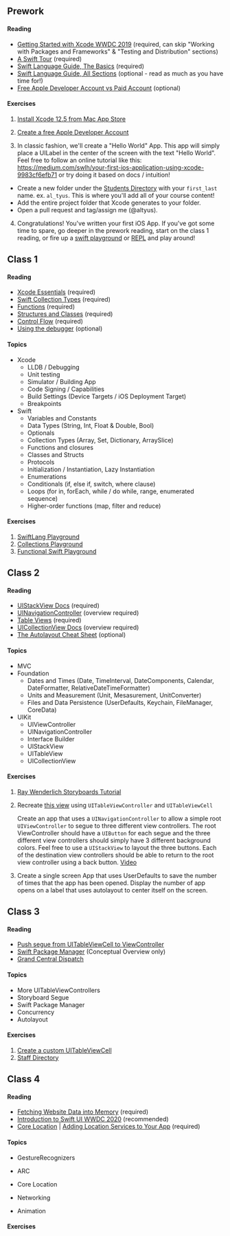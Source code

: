 ## Prework

#### Reading

* [Getting Started with Xcode WWDC 2019](https://developer.apple.com/videos/play/wwdc2019/404/) (required, can skip "Working with Packages and Frameworks" & "Testing and Distribution" sections)
* [A Swift Tour](https://docs.swift.org/swift-book/GuidedTour/GuidedTour.html) (required)
* [Swift Language Guide, The Basics](https://docs.swift.org/swift-book/LanguageGuide/TheBasics.html) (required)
* [Swift Language Guide, All Sections](https://docs.swift.org/swift-book/LanguageGuide/BasicOperators.html) (optional - read as much as you have time for!)
* [Free Apple Developer Account vs Paid Account](https://help.apple.com/developer-account/#/dev21218dfd6) (optional)

#### Exercises

1. [Install Xcode 12.5 from Mac App Store](https://apps.apple.com/us/app/xcode/id497799835?mt=12)

2. [Create a free Apple Developer Account](https://learnappmaking.com/how-to-create-a-free-apple-developer-account/)

3. In classic fashion, we'll create a "Hello World" App.  This app will simply place a UILabel in the center of the screen with the text "Hello World".  Feel free to follow an online tutorial like this: https://medium.com/swlh/your-first-ios-application-using-xcode-9983cf6efb71 or try doing it based on docs / intuition! 

* Create a new folder under the [Students Directory](/Students) with your `first_last` name.  ex. `al_tyus`.  This is where you'll add all of your course content!
* Add the entire project folder that Xcode generates to your folder.  
*  Open a pull request and tag/assign me (@altyus).

4. Congratulations! You've written your first iOS App.  If you've got some time to spare, go deeper in the prework reading, start on the class 1 reading, or fire up a [swift playground](https://www.hackingwithswift.com/read/0/1/how-to-install-xcode-and-create-a-playground) or [REPL](https://developer.apple.com/swift/blog/?id=18) and play around!

## Class 1

#### Reading

* [Xcode Essentials](https://developer.apple.com/library/archive/documentation/ToolsLanguages/Conceptual/Xcode_Overview/) (required)
* [Swift Collection Types](https://docs.swift.org/swift-book/LanguageGuide/CollectionTypes.html) (required)
* [Functions](https://docs.swift.org/swift-book/LanguageGuide/Functions.html) (required)
* [Structures and Classes](https://docs.swift.org/swift-book/LanguageGuide/ClassesAndStructures.html) (required)
* [Control Flow](https://docs.swift.org/swift-book/LanguageGuide/ControlFlow.html) (required)
* [Using the debugger](https://developer.apple.com/library/archive/documentation/ToolsLanguages/Conceptual/Xcode_Overview/UsingtheDebugger.html) (optional)

#### Topics

* Xcode
  * LLDB / Debugging
  * Unit testing
  * Simulator / Building App
  * Code Signing / Capabilities
  * Build Settings (Device Targets / iOS Deployment Target)
  * Breakpoints
* Swift
  * Variables and Constants
  * Data Types (String, Int, Float & Double, Bool)
  * Optionals
  * Collection Types (Array, Set, Dictionary, ArraySlice)
  * Functions and closures
  * Classes and Structs
  * Protocols
  * Initialization / Instantiation, Lazy Instantiation
  * Enumerations
  * Conditionals (if, else if, switch, where clause)
  * Loops (for in, forEach, while / do while, range, enumerated sequence)
  * Higher-order functions (map, filter and reduce)

#### Exercises

1. [SwiftLang Playground](Playgrounds/SwiftLangExercise1.playground)
2. [Collections Playground](Playgrounds/Collections.playground)
3. [Functional Swift Playground](Playgrounds/FunctionalSwift.playground)

## Class 2

#### Reading

* [UIStackView Docs](https://developer.apple.com/documentation/uikit/uistackview) (required)
* [UINavigationController](https://developer.apple.com/documentation/uikit/uinavigationcontroller) (overview required)
* [Table Views](https://developer.apple.com/documentation/uikit/views_and_controls/table_views) (required)
* [UICollectionView Docs](https://developer.apple.com/documentation/uikit/uicollectionview) (overview required)
* [The Autolayout Cheat Sheet](https://www.hackingwithswift.com/articles/140/the-auto-layout-cheat-sheet) (optional)

#### Topics

* MVC
* Foundation
  * Dates and Times (Date, TimeInterval, DateComponents, Calendar, DateFormatter, RelativeDateTimeFormatter)
  * Units and Measurement (Unit, Mesasurement, UnitConverter)
  * Files and Data Persistence (UserDefaults, Keychain, FileManager, CoreData)
* UIKit
  * UIViewController
  * UINavigationController
  * Interface Builder
  * UIStackView
  * UITableView
  * UICollectionView

#### Exercises

1. [Ray Wenderlich Storyboards Tutorial](https://www.raywenderlich.com/5055364-ios-storyboards-getting-started)

2. Recreate [this view](https://docs-assets.developer.apple.com/published/81df924749/ab74c89e-7d7e-46c0-a848-dee90fe046d2.png) using `UITableViewController` and `UITableViewCell` 

   Create an app that uses a `UINavigationController` to allow a simple root `UIViewController` to segue to three different view controllers.  The root ViewController should have a `UIButton` for each segue and the three different view controllers should simply have 3 different background colors.  Feel free to use a `UIStackView` to layout the three buttons. Each of the destination view controllers should be able to return to the root view controller using a back button. [Video](/Examples/RGB.mov)

3. Create a single screen App that uses UserDefaults to save the number of times that the app has been opened.  Display the number of app opens on a label that uses autolayout to center itself on the screen. 

## Class 3

#### Reading

* [Push segue from UITableViewCell to ViewController](https://www.tutorialspoint.com/push-segue-from-uitableviewcell-to-viewcontroller-in-swift)
* [Swift Package Manager](https://swift.org/package-manager/) (Conceptual Overview only)
* [Grand Central Dispatch](https://www.swiftbysundell.com/basics/grand-central-dispatch/)

#### Topics

* More UITableViewControllers
* Storyboard Segue
* Swift Package Manager
* Concurrency
* Autolayout

#### Exercises

1. [Create a custom UITableViewCell](https://programmingwithswift.com/create-a-custom-uitableviewcell-with-swift/)
2. [Staff Directory](Staff/readme.md)

## Class 4

#### Reading

* [Fetching Website Data into Memory](https://developer.apple.com/documentation/foundation/url_loading_system/fetching_website_data_into_memory) (required)
* [Introduction to Swift UI WWDC 2020](https://developer.apple.com/videos/play/wwdc2020/10119/) (recommended)
* [Core Location](https://developer.apple.com/documentation/corelocation) | [Adding Location Services to Your App](https://developer.apple.com/documentation/corelocation/adding_location_services_to_your_app) (required)

#### Topics

* GestureRecognizers

* ARC

* Core Location
* Networking
* Animation

#### Exercises